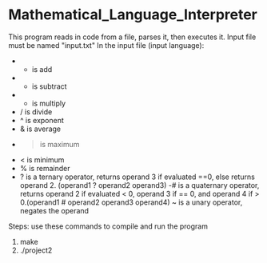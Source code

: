 # Mathematical_Language_Interpreter
This program reads in code from a file, parses it, then executes it.
Input file must be named "input.txt"
In the input file (input language):
  - + is add
  - - is subtract
  - * is multiply
  - / is divide
  - ^ is exponent
  - & is average
  - > is maximum
  - < is minimum
  - % is remainder
  - ? is a ternary operator, returns operand 3 if evaluated ==0, else returns operand 2. (operand1 ? operand2 operand3)
  -# is a quaternary operator, returns operand 2 if evaluated < 0, operand 3 if == 0, and operand 4 if > 0.(operand1 # operand2     operand3 operand4)
  ~ is a unary operator, negates the operand
  
Steps: use these commands to compile and run the program
  1. make
  2. ./project2
